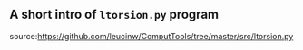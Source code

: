 ## A short intro of `ltorsion.py` program
source:https://github.com/leucinw/ComputTools/tree/master/src/ltorsion.py
